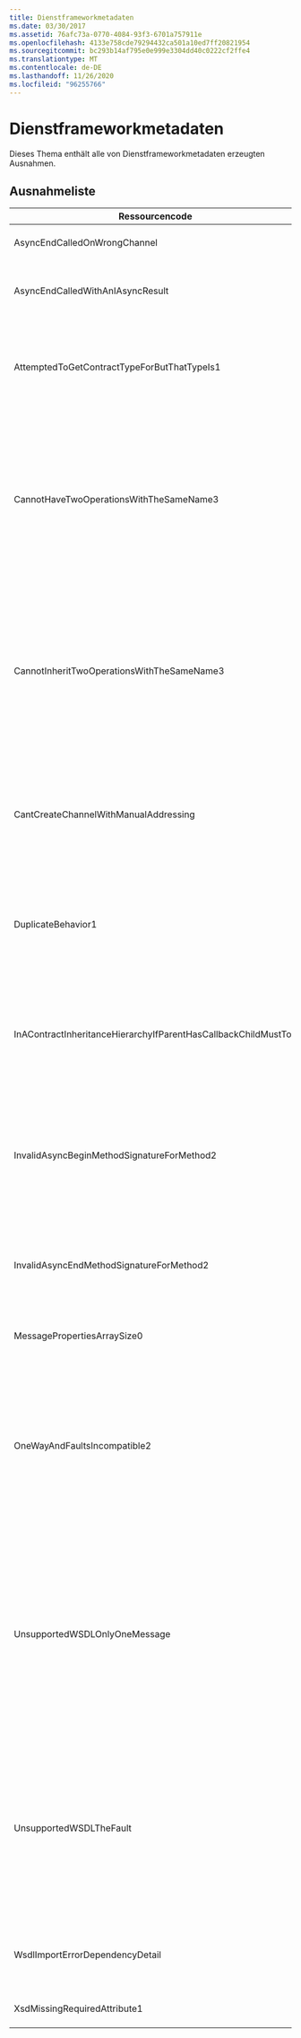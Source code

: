 ```yaml
---
title: Dienstframeworkmetadaten
ms.date: 03/30/2017
ms.assetid: 76afc73a-0770-4084-93f3-6701a757911e
ms.openlocfilehash: 4133e758cde79294432ca501a10ed7ff20821954
ms.sourcegitcommit: bc293b14af795e0e999e3304dd40c0222cf2ffe4
ms.translationtype: MT
ms.contentlocale: de-DE
ms.lasthandoff: 11/26/2020
ms.locfileid: "96255766"
---
```

# <a name="service-framework-metadata"></a>Dienstframeworkmetadaten

Dieses Thema enthält alle von Dienstframeworkmetadaten erzeugten Ausnahmen.  
  
## <a name="exception-list"></a>Ausnahmeliste  
  
|Ressourcencode|Ressourcenzeichenfolge|  
|-------------------|---------------------|  
|AsyncEndCalledOnWrongChannel|Async End hat einen Aufruf auf dem falschen Kanal platziert.|  
|AsyncEndCalledWithAnIAsyncResult|Async End hat einen Aufruf mit einem IAsyncResult-Wert aus einer anderen Begin-Methode platziert.|  
|AttemptedToGetContractTypeForButThatTypeIs1|Es wurde versucht, den Vertragstyp für das angegebene Element abzurufen. Der Typ ist jedoch kein ServiceContract und vererbt keinen ServiceContract.|  
|CannotHaveTwoOperationsWithTheSameName3|Es können keine zwei Vorgänge im selben Vertrag mit dem gleichen Namen bestehen. Die angegebenen Methoden im angegebenen Typ verstoßen gegen diese Regel. Ändern Sie den Namen eines der Vorgänge, indem Sie den Methodennamen ändern oder indem Sie die Name-Eigenschaft von OperationContractAttribute verwenden.|  
|CannotInheritTwoOperationsWithTheSameName3|Es können keine zwei Vorgänge mit dem gleichen Namen vererbt werden. Der angegebene Vorgang aus den angegebenen Verträgen verstößt gegen diese Regel. Ändern Sie den Namen eines der Vorgänge, indem Sie den Methodennamen ändern oder indem Sie die Name-Eigenschaft von OperationContractAttribute verwenden.|  
|CantCreateChannelWithManualAddressing|Es ist nicht möglich, einen Kanal für einen Vertrag zu erstellen, für den das Anforderung/Antwort-Prinzip und eine Bindung für die manuelle Adressierung erforderlich sind, der jedoch nur die Duplexkommunikation unterstützt.|  
|DuplicateBehavior1|Der Wert kann der Auflistung nicht hinzugefügt werden. Die Auflistung enthält bereits ein Element des angegebenen Typs. Die Auflistung unterstützt jedoch nur eine Instanz jedes Typs.|  
|InAContractInheritanceHierarchyIfParentHasCallbackChildMustToo|Da der angegebene Basisdienstvertrag einen angegebenen Rückrufvertrag aufweist, muss der angegebene abgeleitete Dienstvertrag ebenfalls entweder den angegebenen Typ oder einen abgeleiteten Typ als Rückrufvertrag angeben.|  
|InvalidAsyncBeginMethodSignatureForMethod2|Ungültige Signatur der async-Begin-Methode für die angegebene Methode in ServiceContract-Typ. Die Begin-Methode muss einen AsyncCallback und ein Objekt als die beiden letzten Argumente annehmen und ein IAsyncResult zurückgeben.|  
|InvalidAsyncEndMethodSignatureForMethod2|Ungültige Signatur der async-End-Methode für die angegebene Methode in ServiceContract-Typ. Die End-Methode muss ein IAsyncResult als letztes Argument annehmen.|  
|MessagePropertiesArraySize0|Das übergebene Array kann nicht alle Eigenschaften in dieser Auflistung aufnehmen.|  
|OneWayAndFaultsIncompatible2|Die angegebene Methode im angegebenen Typ ist als IsOneWay=true gekennzeichnet und deklariert mindestens ein FaultContractAttribute. Unidirektionale Methoden können FaultContractAttributes nicht deklarieren. Ändern Sie IsOneWay in False, oder entfernen Sie die FaultContractAttributes, um den Fehler zu beheben.|  
|UnsupportedWSDLOnlyOneMessage|Nicht unterstützte Web Services Description Language (WSDL). Bei Fehlernachrichten wird nur ein Nachrichtenteil unterstützt. Diese Fehlermeldung verweist auf mehr als einen Nachrichtenteil. Wenn Sie über Bearbeitungszugriff für die WSDL-Datei verfügen, können Sie das Problem beheben, indem Sie die zusätzlichen Nachrichtenteile entfernen, sodass die Fehlernachricht nur auf einen Teil verweist.|  
|UnsupportedWSDLTheFault|Nicht unterstützte Web Services Description Language (WSDL). Der Fehlernachrichtenteil muss auf ein Element verweisen. Diese Fehlermeldung verweist nicht auf ein Element. Wenn Sie über Bearbeitungszugriff für das WSDL-Dokument verfügen, können Sie das Problem beheben, indem Sie mit dem element-Attribut auf ein Schemaelement verweisen.|  
|WsdlImportErrorDependencyDetail|Fehler beim Importieren des angegebenen Elements, von dem der andere angegebene Wert abhängt. Der Xpath wird ebenfalls angegeben.|  
|XsdMissingRequiredAttribute1|Das angegebene erforderliche Attribut ist nicht vorhanden.|
